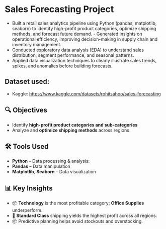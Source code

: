 # Sales Forecasting Project
- Built a retail sales analytics pipeline using Python (pandas, matplotlib, seaborn) to identify high-profit product categories, optimize shipping methods, and forecast future demand. - Generated insights on operational efficiency, improving decision-making in supply chain and inventory management.
- Conducted exploratory data analysis (EDA) to understand sales distribution, segment performance, and seasonal patterns.
- Applied data visualization techniques to clearly illustrate sales trends, spikes, and anomalies before building forecasts.

## Dataset used:
- Kaggle: https://www.kaggle.com/datasets/rohitsahoo/sales-forecasting 
## 🔍 Objectives

- Identify **high-profit product categories and sub-categories**
- Analyze and **optimize shipping methods** across regions
  
## 🛠️ Tools Used

- **Python** – Data processing & analysis:
- **Pandas** – Data manipulation
- **Matplotlib**, **Seaborn** – Data visualization

## 📊 Key Insights

- 📦 **Technology** is the most profitable category; **Office Supplies** underperform.
- 🚚 **Standard Class** shipping yields the highest profit across all regions.
- 📦 Predictive planning helps avoid stockouts and overstocking.

